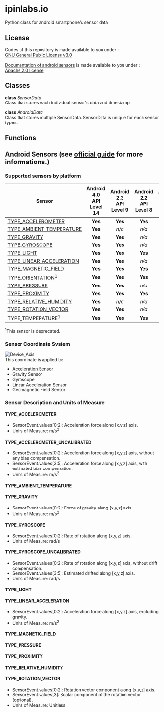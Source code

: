 # ipinlabs.io
Python class for android smartphone's sensor data

## License
Codes of this repository is made available to you under : <br>
[GNU General Public License v3.0](https://github.com/JaehoJang-Ipinlabs/AndroidSensorData/blob/main/LICENSE) <br>
<br>
[Documentation of android sensors](#android-sensors-see-official-guide-for-more-informations) is made available to you under : <br>
[Apache 2.0 license](https://www.apache.org/licenses/LICENSE-2.0)

## Classes
<b>class</b> <I>SensorData</I> <br>
Class that stores each individual sensor's data and timestamp

<b>class</b> <I>AndroidData</I> <br>
Class that stores multiple SensorData. SensorData is unique for each sensor types. 

## Functions

## Android Sensors (see [official guide](https://developer.android.com/guide/topics/sensors/sensors_overview) for more informations.)
### Supported sensors by platform
|Sensor|Android 4.0 <br> API Level 14|Android 2.3 <br> API Level 9|Android 2.2 <br> API Level 8|Android 1.5 <br> API Level 3|
|---|:---:|:---:|:---:|:---:|
|[TYPE_ACCELEROMETER](#type_accelerometer)|                 <b>Yes</b>|<b>Yes</b>|<b>Yes</b>|<b>Yes</b>|
|[TYPE_AMBIENT_TEMPERATURE](#type_ambient_temperature)|     <b>Yes</b>|<I>n/a</I>|<I>n/a</I>|<I>n/a</I>|
|[TYPE_GRAVITY](#type_gravity)|                             <b>Yes</b>|<b>Yes</b>|<I>n/a</I>|<I>n/a</I>|
|[TYPE_GYROSCOPE](#type_gyroscope)|                         <b>Yes</b>|<b>Yes</b>|<I>n/a</I>|<I>n/a</I>|
|[TYPE_LIGHT](#type_light)|                                 <b>Yes</b>|<b>Yes</b>|<b>Yes</b>|<b>Yes</b>|
|[TYPE_LINEAR_ACCELERATION](#type_linear_acceleration)|     <b>Yes</b>|<b>Yes</b>|<I>n/a</I>|<I>n/a</I>|
|[TYPE_MAGNETIC_FIELD](#type_magnetic_field)|               <b>Yes</b>|<b>Yes</b>|<b>Yes</b>|<b>Yes</b>|
|TYPE_ORIENTATION<sup>1</sup>|                              <b>Yes</b>|<b>Yes</b>|<b>Yes</b>|<b>Yes</b>|
|[TYPE_PRESSURE](#type_pressure)|                           <b>Yes</b>|<b>Yes</b>|<I>n/a</I>|<I>n/a</I>|
|[TYPE_PROXIMITY](#type_proximity)|                         <b>Yes</b>|<b>Yes</b>|<b>Yes</b>|<b>Yes</b>|
|[TYPE_RELATIVE_HUMIDITY](#type_relative_humidity)|         <b>Yes</b>|<I>n/a</I>|<I>n/a</I>|<I>n/a</I>|
|[TYPE_ROTATION_VECTOR](#type_rotation_vector)|             <b>Yes</b>|<b>Yes</b>|<I>n/a</I>|<I>n/a</I>|
|TYPE_TEMPERATURE<sup>1</sup>|                              <b>Yes</b>|<b>Yes</b>|<b>Yes</b>|<b>Yes</b>|

<sup>1</sup>This sensor is deprecated.

### Sensor Coordinate System
<img src="https://developer.android.com/static/images/axis_device.png" title="Device_Axis"></img> <br>
This coordinate is applied to: <br>
* [Acceleration Sensor](#type_accelerometer) <br>
* Gravity Sensor <br>
* Gyroscope <br>
* Linear Acceleration Sensor <br>
* Geomagnetic Field Sensor <br>

### Sensor Description and Units of Measure
#### TYPE_ACCELEROMETER
* SensorEvent.values[0:2]: Acceleration force along [x,y,z] axis. <br>
* Units of Measure: m/s<sup>2</sup>
#### TYPE_ACCELEROMETER_UNCALIBRATED
* SensorEvent.values[0:2]: Acceleration force along [x,y,z] axis, without any bias compensation. <br>
* SensorEvent.values[3:5]: Acceleration force along [x,y,z] axis, with estimated bias compensation. <br>
* Units of Measure: m/s<sup>2</sup>
#### TYPE_AMBIENT_TEMPERATURE
#### TYPE_GRAVITY
* SensorEvent.values[0:2]: Force of gravity along [x,y,z] axis. <br>
* Units of Measure: m/s<sup>2</sup>
#### TYPE_GYROSCOPE
* SensorEvent.values[0:2]: Rate of rotation along [x,y,z] axis. <br>
* Units of Measure: rad/s
#### TYPE_GYROSCOPE_UNCALIBRATED
* SensorEvent.values[0:2]: Rate of rotation along [x,y,z] axis, without drift compensation. <br>
* SensorEvent.values[3:5]: Estimated drifted along [x,y,z] axis. <br>
* Units of Measure: rad/s
#### TYPE_LIGHT
#### TYPE_LINEAR_ACCELERATION
* SensorEvent.values[0:2]: Acceleration force along [x,y,z] axis, excluding gravity. <br>
* Units of Measure: m/s<sup>2</sup>
#### TYPE_MAGNETIC_FIELD
#### TYPE_PRESSURE
#### TYPE_PROXIMITY
#### TYPE_RELATIVE_HUMIDITY
#### TYPE_ROTATION_VECTOR
* SensorEvent.values[0:2]: Rotation vector component along [x,y,z] axis. <br>
* SensorEvent.values[3]: Scalar component of the rotation vector (optional). <br>
* Units of Measure: Unitless
